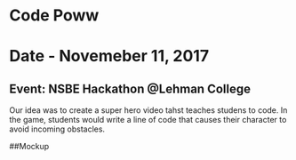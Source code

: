 # Code Poww

# Date -  Novemeber 11, 2017

## Event: NSBE Hackathon @Lehman College
Our idea was to create a super hero video tahst teaches studens to code. In the game, students would write a line of code that causes their character to avoid incoming obstacles.

##Mockup
